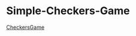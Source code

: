 # Simple-Checkers-Game
[CheckersGame](file:///C:/Users/madhu/OneDrive/Desktop/Madhumitha_Checkers/Index.html)
